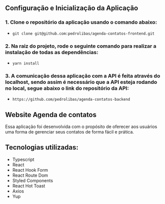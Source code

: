 ## Configuração e Inicialização da Aplicação

### 1. Clone o repositório da aplicação usando o comando abaixo:

- `git clone git@github.com:pedrolibas/agenda-contatos-frontend.git`

### 2. Na raiz do projeto, rode o seguinte comando para realizar a instalação de todas as dependências:

- `yarn install`

### 3. A comunicação dessa aplicação com a API é feita através do localhost, sendo assim é necessário que a API esteja rodando no local, segue abaixo o link do repositório da API:

- `https://github.com/pedrolibas/agenda-contatos-backend`

## Website Agenda de contatos

Essa aplicação foi desenvolvida com o propósito de oferecer aos usuários uma forma de gerenciar seus contatos de forma fácil e prática.

## Tecnologias utilizadas:

- Typescript
- React
- React Hook Form
- React Route Dom
- Styled Components
- React Hot Toast
- Axios
- Yup
